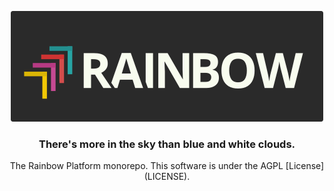 <p align=center>
  <img src="docs/logo-small.png" />
</p>

<h3 align=center>

There's more in the sky than blue and white clouds. 

</h3>

<p align=center>
The Rainbow Platform monorepo. This software is under the AGPL [License](LICENSE).
</p>
